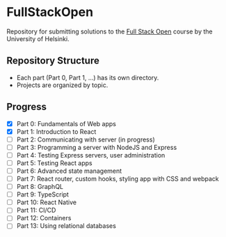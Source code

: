 # FullStackOpen
Repository for submitting solutions to the [Full Stack Open](https://fullstackopen.com/en/) course by the University of Helsinki.

## Repository Structure
- Each part (Part 0, Part 1, ...) has its own directory.
- Projects are organized by topic.

## Progress
- [x] Part 0: Fundamentals of Web apps
- [x] Part 1: Introduction to React
- [ ] Part 2: Communicating with server (in progress)
- [ ] Part 3: Programming a server with NodeJS and Express
- [ ] Part 4: Testing Express servers, user administration
- [ ] Part 5: Testing React apps
- [ ] Part 6: Advanced state management
- [ ] Part 7: React router, custom hooks, styling app with CSS and webpack
- [ ] Part 8: GraphQL
- [ ] Part 9: TypeScript
- [ ] Part 10: React Native
- [ ] Part 11: CI/CD
- [ ] Part 12: Containers
- [ ] Part 13: Using relational databases
